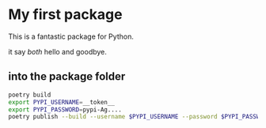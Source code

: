 # My first package

This is a fantastic package for Python.

it say *both* hello and goodbye.

## into the package folder

```zsh
poetry build
export PYPI_USERNAME=__token__
export PYPI_PASSWORD=pypi-Ag....
poetry publish --build --username $PYPI_USERNAME --password $PYPI_PASSWORD
```
